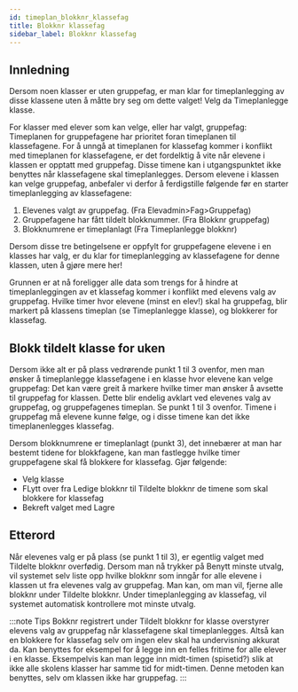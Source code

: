 ```yaml
---
id: timeplan_blokknr_klassefag
title: Blokknr klassefag
sidebar_label: Blokknr klassefag
---
```


## Innledning
Dersom noen klasser er uten gruppefag, er man klar for timeplanlegging av disse klassene uten å måtte bry seg om dette valget! Velg da Timeplanlegge klasse.

For klasser med elever som kan velge, eller har valgt, gruppefag:
Timeplanen for gruppefagene har prioritet foran timeplanen til klassefagene. For å unngå at timeplanen for klassefag kommer i konflikt med timeplanen for klassefagene, er det fordelktig å vite når elevene i klassen er opptatt med gruppefag. Disse timene kan i utgangspunktet ikke benyttes når klassefagene skal timeplanlegges.
Dersom elevene i klassen kan velge gruppefag, anbefaler vi derfor å ferdigstille følgende før en starter timeplanlegging av klassefagene:

1. Elevenes valgt av gruppefag. (Fra Elevadmin>Fag>Gruppefag)
2. Gruppefagene har fått tildelt blokknummer. (Fra Blokknr gruppefag)
3. Blokknumrene er timeplanlagt (Fra Timeplanlegge blokknr)

Dersom disse tre betingelsene er oppfylt for gruppefagene elevene i en klasses har valg, er du klar for timeplanlegging av klassefagene for denne klassen, uten å gjøre mere her! 

Grunnen er at nå foreligger alle data som trengs for å hindre at timeplanleggingen av et klassefag kommer i konflikt med elevens valg av gruppefag. Hvilke timer hvor elevene (minst en elev!) skal ha gruppefag, blir markert på klassens timeplan (se Timeplanlegge klasse), og blokkerer for klassefag.

## Blokk tildelt klasse for uken
Dersom ikke alt er på plass vedrørende punkt 1 til 3 ovenfor, men man ønsker å timeplanlegge klassefagene i en klasse hvor elevene kan velge gruppefag:
Det kan være greit å markere hvilke timer man ønsker å avsette til gruppefag for klassen. Dette blir endelig avklart ved elevenes valg av gruppefag, og gruppefagenes timeplan. Se punkt 1 til 3 ovenfor. Timene i gruppefag må elevene kunne følge, og i disse timene  kan det ikke timeplanenlegges klassefag.

Dersom blokknumrene er timeplanlagt (punkt 3), det innebærer at man har bestemt tidene for blokkfagene, kan man fastlegge hvilke timer gruppefagene skal få blokkere for klassefag. Gjør følgende:
- Velg klasse
- FLytt over fra Ledige blokknr til Tildelte blokknr de timene som skal blokkere for klassefag
- Bekreft valget med Lagre

## Etterord
Når elevenes valg er på plass (se punkt 1 til 3), er egentlig valget med Tildelte blokknr overfødig. Dersom man nå trykker på Benytt minste utvalg, vil systemet selv liste opp hvilke blokknr som inngår for alle elevene i klassen ut fra elevenes valg av gruppefag. Man kan, om man vil, fjerne alle blokknr under Tildelte blokknr. Under timeplanlegging av klassefag, vil systemet automatisk kontrollere mot minste utvalg.

:::note Tips
Bokknr registrert under Tildelt blokknr for klasse overstyrer elevens valg av gruppefag når klassefagene skal timeplanlegges. Altså kan en blokkere for klassefag selv om ingen elev skal ha undervisning akkurat da. Kan benyttes for eksempel for å legge inn en felles fritime for alle elever i en klasse. Eksempelvis kan man legge inn midt-timen (spisetid?) slik at ikke alle skolens klasser  har samme tid for midt-timen. Denne metoden kan benyttes, selv om klassen ikke har gruppefag.
:::
